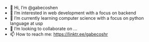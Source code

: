 - 👋 Hi, I’m @gabecoshen
- 👀 I’m interested in web development with a focus on backend
- 🌱 I’m currently learning computer science with a focus on python language at usp
- 💞️ I’m looking to collaborate on ...
- 📫 How to reach me: https://linktr.ee/gabecoshr

<!---
gabecoshen/gabecoshen is a ✨ special ✨ repository because its `README.md` (this file) appears on your GitHub profile.
You can click the Preview link to take a look at your changes.
--->
